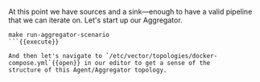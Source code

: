 At this point we have sources and a sink—enough to have a valid pipeline that we can iterate on.
Let's start up our Aggregator.

```
make run-aggregator-scenario
```{{execute}}

And then let's navigate to `/etc/vector/topologies/docker-compose.yml`{{open}} in our editor to get a sense of the
structure of this Agent/Aggregator topology.